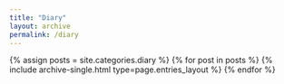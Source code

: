 ```yaml
---
title: "Diary"
layout: archive
permalink: /diary
---
```

{% assign posts = site.categories.diary %}
{% for post in posts %} {% include archive-single.html type=page.entries_layout %} {% endfor %}